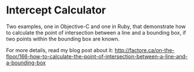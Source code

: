 Intercept Calculator
====================

Two examples, one in Objective-C and one in Ruby, that demonstrate how to calculate the point of intersection between a line and a bounding box, if two points within the bounding box are known.

For more details, read my blog post about it: http://factore.ca/on-the-floor/166-how-to-calculate-the-point-of-intersection-between-a-line-and-a-bounding-box
